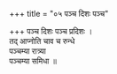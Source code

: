 +++
title = "०५ पञ्च दिशः पञ्च"

+++
पञ्च दिशः पञ्च प्रदिशः ।  
तद् आप्नोति चाव च रुन्धे  
पञ्चम्या रात्र्या  
पञ्चम्या समिधा ॥